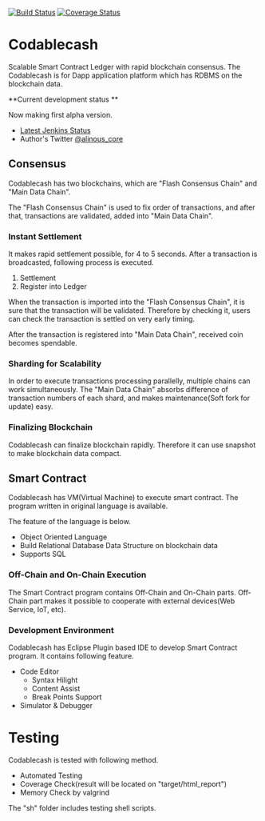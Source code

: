 [![Build Status](https://travis-ci.org/alinous-core/codablecash.svg?branch=master)](https://travis-ci.org/alinous-core/codablecash)
[![Coverage Status](https://coveralls.io/repos/github/alinous-core/codablecash/badge.svg)](https://coveralls.io/github/alinous-core/codablecash)
# Codablecash

Scalable Smart Contract Ledger with rapid blockchain consensus. The Codablecash is for Dapp application platform which has RDBMS on the blockchain data.

**Current development status **   

Now making first alpha version.
 - [Latest Jenkins Status](http://ci.codablecash.org/job/codablecash_develop/ "develop branch")
 - Author's Twitter [@alinous_core](https://twitter.com/alinous_core "Tomohiro Iizuka") 


## Consensus

Codablecash has two blockchains, which are "Flash Consensus Chain" and "Main Data Chain".

The "Flash Consensus Chain" is used to fix order of transactions, and after that, transactions are validated, added into "Main Data Chain".


### Instant Settlement

It makes rapid settlement possible, for 4 to 5 seconds. After a transaction is broadcasted, following process is executed.


1.  Settlement
2.  Register into Ledger

When the transaction is imported into the "Flash Consensus Chain", it is sure that the transaction will be validated.
Therefore by checking it, users can check the transaction is settled on very early timing.

After the transaction is registered into "Main Data Chain", received coin becomes spendable.


### Sharding for Scalability

In order to execute transactions processing parallelly, multiple chains can work simultaneously.
The "Main Data Chain" absorbs difference of transaction numbers of each shard, and makes maintenance(Soft fork for update) easy.

### Finalizing Blockchain

Codablecash can finalize blockchain rapidly. Therefore it can use snapshot to make blockchain data compact.


## Smart Contract

Codablecash has VM(Virtual Machine) to execute smart contract. The program written in original language is available.

The feature of the language is below.

 - Object Oriented Language
 - Build Relational Database Data Structure on blockchain data
 - Supports SQL 


### Off-Chain and On-Chain Execution

The Smart Contract program contains Off-Chain and On-Chain parts.
Off-Chain part makes it possible to cooperate with external devices(Web Service, IoT, etc).

### Development Environment

Codablecash has Eclipse Plugin based IDE to develop Smart Contract program. It contains following feature.

 - Code Editor
     - Syntax Hilight
     - Content Assist
     - Break Points Support
 - Simulator & Debugger

# Testing

Codablecash is tested with following method.

 - Automated Testing
 - Coverage Check(result will be located on "target/html_report")
 - Memory Check by valgrind
 
The "sh" folder includes testing shell scripts.

